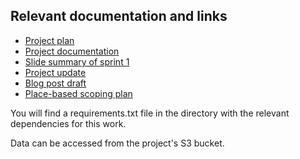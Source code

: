 ## Relevant documentation and links 


- [Project plan](https://docs.google.com/document/d/1u2-_vMmzGtkaBDdmrwWVlVZzgJXYkfYhkV1gLikrKxg/edit)
- [Project documentation](https://docs.google.com/document/d/1bExH0TFjQS_K3wEP3JO3UfACuuYOAf1FpC8Mp5XqERY/edit)
- [Slide summary of sprint 1](https://docs.google.com/presentation/d/1-M800G-8A__BFEEHmA6LSfot4CFz33cE2vsoqBhJEuk/edit#slide=id.g119c4bbb12b_0_47)
- [Project update](https://docs.google.com/document/d/1NByK7OZOeaQf2GrcwNtI9rUDo_MgW3-IKuTlJyRSrYY/edit)
- [Blog post draft](https://docs.google.com/document/d/1pwnFKBFOp8ggFb-jpv3uWyravesOmJZyP3gD5yXLTC0/edit?usp=sharing)
- [Place-based scoping plan](https://docs.google.com/spreadsheets/d/1ps6_Xi1AmxxWpx9IkaUe7D_05fmcr2UhKc757vzX-0E/edit#gid=0)

You will find a requirements.txt file in the directory with the relevant dependencies for this work. 

Data can be accessed from the project's S3 bucket. 